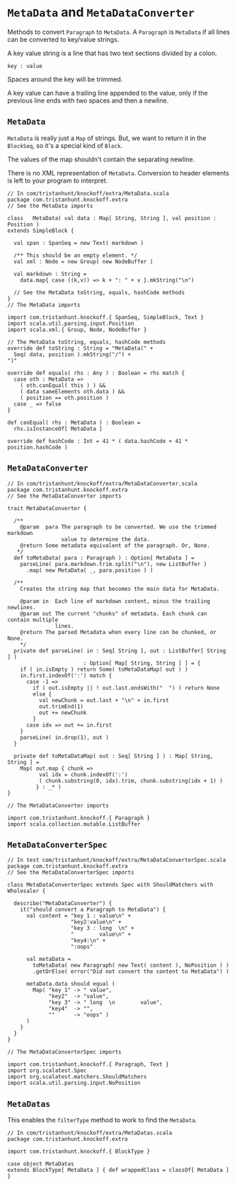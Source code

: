 # `MetaData` and `MetaDataConverter` #

Methods to convert `Paragraph` to `MetaData`. A `Paragraph` is `MetaData` if all
lines can be converted to key/value strings.

A key value string is a line that has two text sections divided by a colon.

    key : value

Spaces around the key will be trimmed.

A key value can have a trailing line appended to the value, only if the previous
line ends with two spaces and then a newline.


## `MetaData` ##

`MetaData` is really just a `Map` of strings. But, we want to return it in the
`BlockSeq`, so it's a special kind of `Block`.

The values of the map shouldn't contain the separating newline.

There is no XML representation of `MetaData`. Conversion to header elements is
left to your program to interpret.

    // In com/tristanhunt/knockoff/extra/MetaData.scala
    package com.tristanhunt.knockoff.extra
    // See the MetaData imports
    
    class   MetaData( val data : Map[ String, String ], val position : Position )
    extends SimpleBlock {
      
      val span : SpanSeq = new Text( markdown )
      
      /** This should be an empty element. */
      val xml : Node = new Group( new NodeBuffer )
      
      val markdown : String =
        data.map{ case ((k,v)) => k + ": " + v }.mkString("\n")
      
      // See the MetaData toString, equals, hashCode methods
    }
    // The MetaData imports
    
    import com.tristanhunt.knockoff.{ SpanSeq, SimpleBlock, Text }
    import scala.util.parsing.input.Position
    import scala.xml.{ Group, Node, NodeBuffer }
    
    // The MetaData toString, equals, hashCode methods
    override def toString : String = "MetaData(" +
      Seq( data, position ).mkString("/") +
    ")"
  
    override def equals( rhs : Any ) : Boolean = rhs match {
      case oth : MetaData =>
        ( oth.canEqual( this ) ) &&
        ( data sameElements oth.data ) &&
        ( position == oth.position )
      case _ => false
    }
    
    def canEqual( rhs : MetaData ) : Boolean =
      rhs.isInstanceOf[ MetaData ]
    
    override def hashCode : Int = 41 * ( data.hashCode + 41 * position.hashCode )

## `MetaDataConverter` ##

    // In com/tristanhunt/knockoff/extra/MetaDataConverter.scala
    package com.tristanhunt.knockoff.extra
    // See the MetaDataConverter imports
    
    trait MetaDataConverter {
      
      /**
        @param  para The paragraph to be converted. We use the trimmed markdown 
                     value to determine the data.
        @return Some metadata equivalent of the paragraph. Or, None.
       */
      def toMetaData( para : Paragraph ) : Option[ MetaData ] =
        parseLine( para.markdown.trim.split("\n"), new ListBuffer )
          .map( new MetaData( _, para.position ) )
      
      /**
        Creates the string map that becomes the main data for MetaData.
      
        @param in  Each line of markdown content, minus the trailing newlines.
        @param out The current "chunks" of metadata. Each chunk can contain multiple
                   lines.
        @return The parsed Metadata when every line can be chunked, or None.
        */
      private def parseLine( in : Seq[ String ], out : ListBuffer[ String ] )
                            : Option[ Map[ String, String ] ] = {
        if ( in.isEmpty ) return Some( toMetaDataMap( out ) )
        in.first.indexOf(':') match {
          case -1 =>
            if ( out.isEmpty || ! out.last.endsWith("  ") ) return None
            else {
              val newChunk = out.last + "\n" + in.first
              out.trimEnd(1)
              out += newChunk
            }
          case idx => out += in.first
        }
        parseLine( in.drop(1), out )
      }

      private def toMetaDataMap( out : Seq[ String ] ) : Map[ String, String ] =
        Map( out.map { chunk =>
              val idx = chunk.indexOf(':')
              ( chunk.substring(0, idx).trim, chunk.substring(idx + 1) )
             } : _* )
    }
    
    // The MetaDataConverter imports

    import com.tristanhunt.knockoff.{ Paragraph }
    import scala.collection.mutable.ListBuffer


## `MetaDataConverterSpec` ##

    // In test com/tristanhunt/knockoff/extra/MetaDataConverterSpec.scala
    package com.tristanhunt.knockoff.extra
    // See the MetaDataConverterSpec imports
    
    class MetaDataConverterSpec extends Spec with ShouldMatchers with Wholesaler {

      describe("MetaDataConverter") {
        it("should convert a Paragraph to MetaData") {
          val content = "key 1 : value\n" +
                        "key2:value\n" +
                        "key 3 : long  \n" +
                        "        value\n" +
                        "key4:\n" +
                        ":oops"

          val metaData =
            toMetaData( new Paragraph( new Text( content ), NoPosition ) )
            .getOrElse( error("Did not convert the content to MetaData") )
          
          metaData.data should equal (
            Map( "key 1" -> " value",
                 "key2"  -> "value",
                 "key 3" -> " long  \n        value",
                 "key4"  -> "",
                 ""      -> "oops" )
          )
        }
      }
    }
    
    // The MetaDataConverterSpec imports
    
    import com.tristanhunt.knockoff.{ Paragraph, Text }
    import org.scalatest.Spec
    import org.scalatest.matchers.ShouldMatchers
    import scala.util.parsing.input.NoPosition

## `MetaDatas` ##

This enables the `filterType` method to work to find the `MetaData`.

    // In com/tristanhunt/knockoff/extra/MetaDatas.scala
    package com.tristanhunt.knockoff.extra
    
    import com.tristanhunt.knockoff.{ BlockType }
    
    case object MetaDatas
    extends BlockType[ MetaData ] { def wrappedClass = classOf[ MetaData ] }